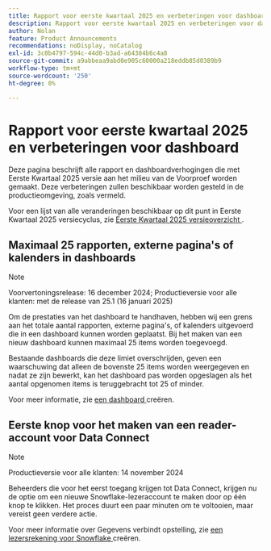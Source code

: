 ```yaml
---
title: Rapport voor eerste kwartaal 2025 en verbeteringen voor dashboard
description: Rapport voor eerste kwartaal 2025 en verbeteringen voor dashboard
author: Nolan
feature: Product Announcements
recommendations: noDisplay, noCatalog
exl-id: 3c0b4797-594c-44d0-b3ad-a64384b6c4a8
source-git-commit: a9abbeaa9abd0e905c60000a218eddb85d0389b9
workflow-type: tm+mt
source-wordcount: '250'
ht-degree: 0%

---
```


# Rapport voor eerste kwartaal 2025 en verbeteringen voor dashboard

Deze pagina beschrijft alle rapport en dashboardverhogingen die met Eerste Kwartaal 2025 versie aan het milieu van de Voorproef worden gemaakt. Deze verbeteringen zullen beschikbaar worden gesteld in de productieomgeving, zoals vermeld.

Voor een lijst van alle veranderingen beschikbaar op dit punt in Eerste Kwartaal 2025 versiecyclus, zie [ Eerste Kwartaal 2025 versieoverzicht ](/help/quicksilver/product-announcements/product-releases/25-q1-release-activity/25-q1-release-overview.md).

## Maximaal 25 rapporten, externe pagina&#39;s of kalenders in dashboards

>[!NOTE]
>
>Voorvertoningsrelease: 16 december 2024; Productieversie voor alle klanten: met de release van 25.1 (16 januari 2025)

Om de prestaties van het dashboard te handhaven, hebben wij een grens aan het totale aantal rapporten, externe pagina&#39;s, of kalenders uitgevoerd die in een dashboard kunnen worden geplaatst. Bij het maken van een nieuw dashboard kunnen maximaal 25 items worden toegevoegd.

Bestaande dashboards die deze limiet overschrijden, geven een waarschuwing dat alleen de bovenste 25 items worden weergegeven en nadat ze zijn bewerkt, kan het dashboard pas worden opgeslagen als het aantal opgenomen items is teruggebracht tot 25 of minder.

Voor meer informatie, zie [ een dashboard ](/help/quicksilver/reports-and-dashboards/dashboards/creating-and-managing-dashboards/create-dashboard.md) creëren.

## Eerste knop voor het maken van een reader-account voor Data Connect

>[!NOTE]
>
>Productieversie voor alle klanten: 14 november 2024

Beheerders die voor het eerst toegang krijgen tot Data Connect, krijgen nu de optie om een nieuwe Snowflake-lezeraccount te maken door op één knop te klikken. Het proces duurt een paar minuten om te voltooien, maar vereist geen verdere actie.

Voor meer informatie over Gegevens verbindt opstelling, zie [ een lezersrekening voor Snowflake ](/help/quicksilver/reports-and-dashboards/data-lake/create-a-reader-account.md) creëren.
